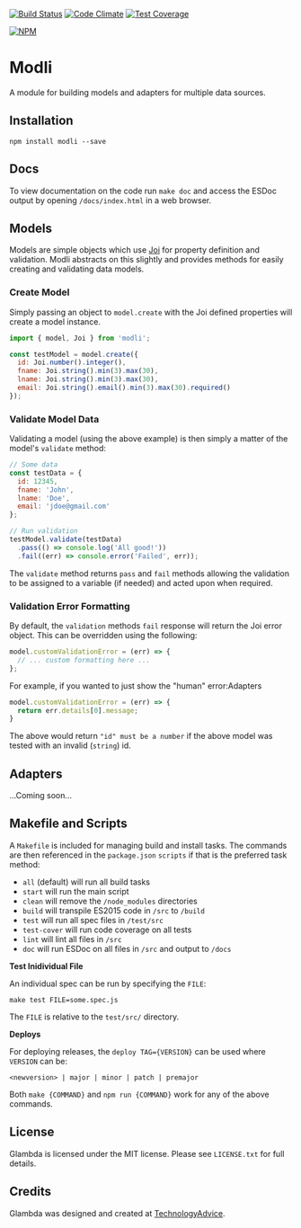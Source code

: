 [![Build Status](https://travis-ci.org/TechnologyAdvice/modli.svg)](https://travis-ci.org/TechnologyAdvice/modli)
[![Code Climate](https://codeclimate.com/github/TechnologyAdvice/modli/badges/gpa.svg)](https://codeclimate.com/github/TechnologyAdvice/modli)
[![Test Coverage](https://codeclimate.com/github/TechnologyAdvice/modli/badges/coverage.svg)](https://codeclimate.com/github/TechnologyAdvice/modli/coverage)

[![NPM](https://nodei.co/npm/modli.png)](https://www.npmjs.com/package/modli)

# Modli

A module for building models and adapters for multiple data sources.

## Installation

```
npm install modli --save
```

## Docs

To view documentation on the code run `make doc` and access the ESDoc
output by opening `/docs/index.html` in a web browser.

## Models

Models are simple objects which use [Joi](https://www.npmjs.com/package/joi) for
property definition and validation. Modli abstracts on this slightly and provides
methods for easily creating and validating data models.

### Create Model

Simply passing an object to  `model.create` with the Joi defined properties will
create a model instance.

```javascript
import { model, Joi } from 'modli';

const testModel = model.create({
  id: Joi.number().integer(),
  fname: Joi.string().min(3).max(30),
  lname: Joi.string().min(3).max(30),
  email: Joi.string().email().min(3).max(30).required()
});
```

### Validate Model Data

Validating a model (using the above example) is then simply a matter of the
model's `validate` method:

```javascript
// Some data
const testData = {
  id: 12345,
  fname: 'John',
  lname: 'Doe',
  email: 'jdoe@gmail.com'
};

// Run validation
testModel.validate(testData)
  .pass(() => console.log('All good!'))
  .fail((err) => console.error('Failed', err));
```

The `validate` method returns `pass` and `fail` methods allowing the validation
to be assigned to a variable (if needed) and acted upon when required.

### Validation Error Formatting

By default, the `validation` methods `fail` response will return the Joi error
object. This can be overridden using the following:

```javascript
model.customValidationError = (err) => {
  // ... custom formatting here ...
};
```

For example, if you wanted to just show the "human" error:Adapters

```javascript
model.customValidationError = (err) => {
  return err.details[0].message;
}
```

The above would return `"id" must be a number` if the above model was tested 
with an invalid (`string`) id.

## Adapters

...Coming soon...

## Makefile and Scripts

A `Makefile` is included for managing build and install tasks. The commands are
then referenced in the `package.json` `scripts` if that is the preferred
task method:

* `all` (default) will run all build tasks
* `start` will run the main script
* `clean` will remove the `/node_modules` directories
* `build` will transpile ES2015 code in `/src` to `/build`
* `test` will run all spec files in `/test/src`
* `test-cover` will run code coverage on all tests
* `lint` will lint all files in `/src`
* `doc` will run ESDoc on all files in `/src` and output to `/docs`

**Test Inidividual File**

An individual spec can be run by specifying the `FILE`:

```
make test FILE=some.spec.js
```

The `FILE` is relative to the `test/src/` directory.

**Deploys**

For deploying releases, the `deploy TAG={VERSION}` can be used where `VERSION` can be:

```
<newversion> | major | minor | patch | premajor
```

Both `make {COMMAND}` and `npm run {COMMAND}` work for any of the above commands.

## License

Glambda is licensed under the MIT license. Please see `LICENSE.txt` for full details.

## Credits

Glambda was designed and created at [TechnologyAdvice](http://www.technologyadvice.com).